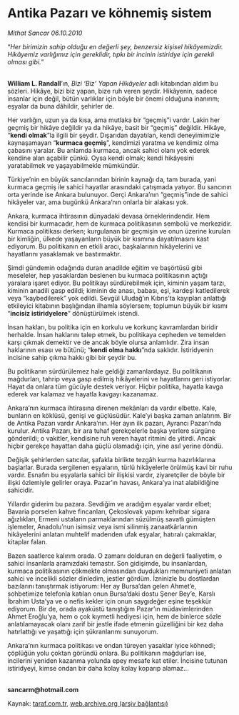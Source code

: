 # Antika Pazarı ve köhnemiş sistem

*Mithat Sancar 06.10.2010*

<div class="yazi"><p>“<i>Her birimizin sahip olduğu en değerli şey, benzersiz kişisel hikâyemizdir. Hikâyemiz varlığımız için gereklidir, tıpkı bir incinin istiridye için gerekli olması gibi.</i>”</p>
<p><b><br/>William L. Randall</b>’ın, <i>Bizi ‘Biz’ Yapan Hikâyeler</i> adlı kitabından aldım bu sözleri. Hikâye, bizi biz yapan, bize ruh veren şeydir. Hikâyenin, sadece insanlar için değil, bütün varlıklar için böyle bir önemi olduğuna inanırım; eşyalar da buna dâhildir, şehirler de. </p>
<p>Her varlığın, uzun ya da kısa, ama mutlaka bir “geçmiş”i vardır. Lakin her geçmiş bir hikâye değildir ya da hikâye, basit bir “geçmiş” değildir. Hikâye, “<b>kendi olmak</b>”la ilgili bir şeydir. Dışarıdan dayatılan, kendi deneyimimizle kaynaşamayan “<b>kurmaca geçmiş</b>”, kendimizi yaratma ve kendimiz olma çabasını yaralar. Bu anlamda kurmaca, ancak sahici olanı yok ederek kendine alan açabilir çünkü. Oysa kendi olmak; kendi hikâyesini yaratabilmek ve yaşayabilmekle mümkündür.</p>
<p>Türkiye’nin en büyük sancılarından birinin kaynağı da, tam burada, yani kurmaca geçmiş ile sahici hayatlar arasındaki çatışmada yatıyor. Bu sancının orta yerinde ise Ankara bulunuyor. Gerçi Ankara’nın “geçmiş”inde de sahici hikâyeler var, ama bugünkü Ankara’nın onlarla bir alakası yok. </p>
<p>Ankara, kurmaca ihtirasının dünyadaki devasa örneklerindendir. Hem kendisi bir kurmacadır, hem de kurmaca politikasının sembolü ve merkezidir. Kurmaca politikası derken; kurgulanan bir geçmişin ve onun üzerine kurulan bir kimliğin, ülkede yaşayanların büyük bir kısmına dayatılmasını kast ediyorum. Bu politikanın en etkili aracı, başkalarının hikâyelerini ve hayatlarını yasaklamak ve bastırmaktır.</p>
<p>Şimdi gündemin odağında duran anadilde eğitim ve başörtüsü gibi meseleler, hep yasaklardan beslenen bu kurmaca politikasının açtığı yaralara işaret ediyor. Bu politikayı sürdürebilmek için, kiminin yaşam tarzı, kiminin anadili gasp edildi; kiminin de anası, babası, eşi, kardeşi katledilerek veya “kaybedilerek” yok edildi. Sevgül Uludağ’ın Kıbrıs’ta kayıpları anlattığı etkileyici kitabının başlığından ilhamla söylersem; toplumun büyük bir kısmı “<b>incisiz istiridyelere</b>” dönüştürülmek istendi.</p>
<p>İnsan hakları, bu politika için en korkulu ve korkunç kavramlardan biridir herhalde. İnsan haklarını talep etmek, bu politikaya cepheden ve temelden karşı çıkmak demektir ve de ancak böyle olursa anlamlıdır. Zira insan haklarının esası ve bütünü; “<b>kendi olma hakkı</b>”nda saklıdır. İstiridyenin incisine sahip çıkma hakkı gibi bir şeydir bu. </p>
<p>Bu politikanın sürdürülemez hale geldiği zamanlardayız. Bu politikanın mağdurları, tahrip veya gasp edilmiş hikâyelerini ve hayatlarını geri istiyorlar. Hayat da onlara tüm gücüyle destek veriyor. Hiçbir politika, hayatla kavga ederek var kalamaz ve hayatla kavgayı kazanamaz. </p>
<p>Ankara’nın kurmaca ihtirasına direnen mekânları da vardır elbette. Kale, bunların en köklüsü, genişi ve güçlüsüdür. Kale’yi başka zaman anlatırım. Bir de Antika Pazarı vardır Ankara’nın. Her ayın ilk pazarı, Ayrancı Pazarı’nda kurulur. Antika Pazarı, bir ara tuhaf gerekçelerle başka yerlere sürgüne gönderildi; o vakitler, kendisine ruh veren hayat ritmini de yitirdi. Ancak hiçbir gerekçe hayattan daha güçlü olamadığı için, yine asıl yerine döndü.</p>
<p>Değişik şehirlerden satıcılar, şafakla birlikte tezgâh kurma hazırlıklarına başlarlar. Burada sergilenen eşyaların, türlü hikâyelerle örülmüş kavi bir ruhu vardır. Esnafın bu eşyalarla sahici bir ilişkisi vardır, ziyaretçiler de böyle bir ilişki özlemiyle gelirler oraya. Pazar’ın havası, Ankara’ya inat alabildiğine sahicidir. </p>
<p>Yıllardır giderim bu pazara. Sevdiğim ve aradığım eşyalar vardır elbet; Bavaria porselen kahve fincanları, Çekoslovak yapımı kehribar sigara ağızlıkları, Ermeni ustaların parmaklarından süzülmüş savatlı gümüşten işlemeler, Anadolu’nun isimsiz veya ismi silinmiş zanaatkârlarının hikâyelerini anlatan muhtelif madenden ufak eşyalar, hatıralı çakmaklar, kitaplar falan. </p>
<p>Bazen saatlerce kalırım orada. O zamanı dolduran en değerli faaliyetim, o sahici insanlarla aramızdaki temastır. Son gidişimde, bu insanlardan, kurmaca politikasının çökmekte olmasından duydukları memnuniyeti anlatan sahici ve incelikli sözler dinledim, jestler gördüm. İzninizle bu dostlardan bazılarını tanıştırmak istiyorum: Her ay Bursa’dan gelen Ahmet’e, sohbetimize telefonla katılan onun Bursa’daki dostu Şener Bey’e, Karslı İbrahim Usta’ya ve o nefis kekler için onun saygıdeğer eşine teşekkür ediyorum. Bir de, orada ayaküstü tanıştığım Pazar’ın müdavimlerinden Ahmet Eroğlu’ya, hem o çok kıymetli hediyesi için, hem de binlerce sözle anlatılamayacak olanı zarif bir jestle ifade etmenin güzelliğini bir kez daha hatırlattığı ve yaşattığı için şükranlarımı sunuyorum.</p>
<p>Ankara’nın kurmaca politikası ve ondan türeyen yasaklar iyice köhnedi; çöplüğün yolu çoktan göründü onlara. Bu politikanın mağdurları ise, incilerini yeniden kazanma yolunda epey mesafe kat etiler. İncisine tutunan istiridyeyi, kimse ondan bir daha kolay kolay koparıp alamaz...</p>
<p><b><br/>sancarm@hotmail.com</b></p></div>

Kaynak: [taraf.com.tr](http://www.taraf.com.tr:80/mithat-sancar/makale-antika-pazari-ve-kohnemis-sistem.htm), [web.archive.org (arşiv bağlantısı)](http://web.archive.org/web/20101008061616/http://www.taraf.com.tr:80/mithat-sancar/makale-antika-pazari-ve-kohnemis-sistem.htm)
